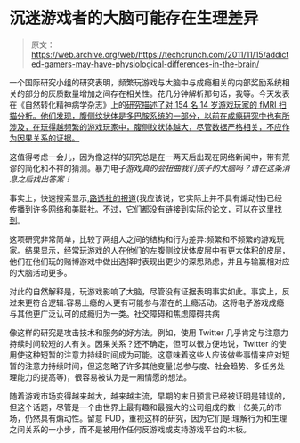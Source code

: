 # 沉迷游戏者的大脑可能存在生理差异 

> 原文：<https://web.archive.org/web/https://techcrunch.com/2011/11/15/addicted-gamers-may-have-physiological-differences-in-the-brain/>

一个国际研究小组的研究表明，频繁玩游戏与大脑中与成瘾相关的内部奖励系统相关的部分的灰质数量增加之间存在相关性。花几分钟解析那句话，我等。今天发表在《自然转化精神病学杂志》上的[研究描述了对 154 名 14 岁游戏玩家的 fMRI 扫描分析。他们发现，腹侧纹状体是多巴胺系统的一部分，以前在成瘾研究中也有所涉及，在玩得越频繁的游戏玩家中，腹侧纹状体越大，尽管数据严格相关，不应作为因果关系的证据。](https://web.archive.org/web/20230204173427/http://www.nature.com/tp/journal/v1/n11/full/tp201153a.html)

这值得考虑一会儿，因为像这样的研究总是在一两天后出现在网络新闻中，带有荒谬的简化和不祥的猜测。暴力电子游戏*真的会扭曲我们孩子的大脑吗？请在这条消息之后找出答案！*

事实上，快速搜索显示,[路透社的报道](https://web.archive.org/web/20230204173427/http://www.reuters.com/article/2011/11/15/us-brain-gaming-idUSTRE7AE1IE20111115)(我应该说，它实际上并不具有煽动性)已经传播到许多网络和美联社。不过，它们都没有链接到实际的论文[，可以在这里找到](https://web.archive.org/web/20230204173427/http://www.nature.com/tp/journal/v1/n11/full/tp201153a.html)。

这项研究非常简单，比较了两组人之间的结构和行为差异:频繁和不频繁的游戏玩家。结果显示，经常玩游戏的人在他们的左腹侧纹状体皮层中有更大体积的皮层，他们在他们玩的赌博游戏中做出选择时表现出更少的深思熟虑，并且与输赢相对应的大脑活动更多。

对此的自然解释是，玩游戏影响了大脑，尽管没有证据表明事实如此。事实上，反过来更符合逻辑:容易上瘾的人更有可能参与潜在的上瘾活动。这将电子游戏成瘾与其他更广泛认可的成瘾归为一类。社交障碍和焦虑障碍共病

像这样的研究是攻击技术和服务的好方法。例如，使用 Twitter 几乎肯定与注意力持续时间较短的人有关。因果关系？还不确定，但可以很方便地说，Twitter 的使用使这种短暂的注意力持续时间成为可能。这意味着这些人应该做些事情来应对短暂的注意力持续时间，但这忽略了许多其他变量(总参与度、社会趋势、多任务处理能力的提高等)，很容易被认为是一厢情愿的想法。

随着游戏市场变得越来越大，越来越主流，早期的末日预言已经被证明是错误的，但这个话题，尽管是一个由世界上最有趣和最强大的公司组成的数十亿美元的市场，仍然具有煽动性。留意 FUD，重视这样的研究，因为它们是:理解行为和生理之间关系的一小步，而不是被用作任何反游戏或支持游戏平台的木板。